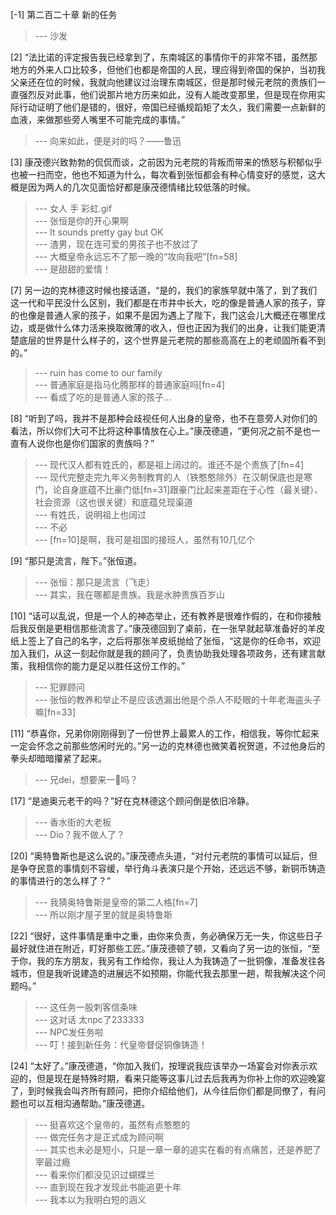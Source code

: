 
[-1] 第二百二十章 新的任务
>--- 沙发<br>

[2] “法比诺的评定报告我已经拿到了，东南城区的事情你干的非常不错，虽然那地方的外来人口比较多，但他们也都是帝国的人民，理应得到帝国的保护，当初我父亲还在位的时候，我就向他建议过治理东南城区，但是那时候元老院的贵族们一直强烈反对此事，他们说那片地方历来如此，没有人能改变那里，但是现在你用实际行动证明了他们是错的，很好，帝国已经循规蹈矩了太久，我们需要一点新鲜的血液，来做那些旁人嘴里不可能完成的事情。”
>--- 向来如此，便是对的吗？——鲁迅<br>

[3] 康茂德兴致勃勃的侃侃而谈，之前因为元老院的背叛而带来的愤怒与积郁似乎也被一扫而空，他也不知道为什么，每次看到张恒都会有种心情变好的感觉，这大概是因为两人的几次见面恰好都是康茂德情绪比较低落的时候。
>--- 女人 手 彩虹.gif<br>
>--- 张恒是你的开心果啊<br>
>--- It sounds pretty gay but OK<br>
>--- 渣男，现在连可爱的男孩子也不放过了<br>
>--- 大概皇帝永远忘不了那一晚的“攻向我吧”[fn=58]<br>
>--- 是甜甜的爱情！<br>

[7] 另一边的克林德这时候也接话道，“是的，我们的家族早就中落了，到了我们这一代和平民没什么区别，我们都是在市井中长大，吃的像是普通人家的孩子，穿的也像是普通人家的孩子，如果不是因为遇上了陛下，我门这会儿大概还在哪里戍边，或是做什么体力活来换取微薄的收入，但也正因为我们的出身，让我们能更清楚底层的世界是什么样子的，这个世界是元老院的那些高高在上的老顽固所看不到的。”
>--- ruin has come to our family<br>
>--- 普通家庭是指马化腾那样的普通家庭吗[fn=4]<br>
>--- 看成了吃的是普通人家的孩子…<br>

[8] “听到了吗，我并不是那种会歧视任何人出身的皇帝，也不在意旁人对你们的看法，所以你们大可不比将这种事情放在心上。”康茂德道，“更何况之前不是也一直有人说你也是你们国家的贵族吗？”
>--- 现代汉人都有姓氏的，都是祖上阔过的。谁还不是个贵族了[fn=4]<br>
>--- 现代完整走完九年义务制教育的人（铁憨憨除外）在汉朝保底也是寒门，论自身底蕴不比豪门低[fn=31]跟豪门比起来差距在于心性（最关键）、社会资源（这也很关键）和底蕴兑现渠道<br>
>--- 有姓氏，说明祖上也阔过<br>
>--- 不必<br>
>--- [fn=10]是啊，我可是祖国的接班人，虽然有10几亿个<br>

[9] “那只是流言，陛下。”张恒道。
>--- 张恒：那只是流言（飞走）<br>
>--- 其实，我在哪都是贵族。我是水肿贵族百岁山<br>

[10] “话可以乱说，但是一个人的神态举止，还有教养是很难作假的，在和你接触后我反倒是更相信那些流言了。”康茂德回到了桌前，在一张早就起草准备好的羊皮纸上签上了自己的名字，之后将那张羊皮纸抛给了张恒，“这是你的任命书，欢迎加入我们，从这一刻起你就是我的顾问了，负责协助我处理各项政务，还有建言献策，我相信你的能力是足以胜任这份工作的。”
>--- 犯罪顾问<br>
>--- 张恒的教养和举止不是应该透漏出他是个杀人不眨眼的十年老海盗头子嘛[fn=33]<br>

[11] “恭喜你，兄弟你刚刚得到了一份世界上最累人的工作，相信我，等你忙起来一定会怀念之前那些悠闲时光的。”另一边的克林德也微笑着祝贺道，不过他身后的拳头却暗暗攥紧了起来。
>--- 兄dei，想要来一🔪吗？<br>

[17] “是迪奥元老干的吗？”好在克林德这个顾问倒是依旧冷静。
>--- 香水街的大老板<br>
>--- Dio？我不做人了？<br>

[20] “奥特鲁斯也是这么说的。”康茂德点头道，“对付元老院的事情可以延后，但是争夺民意的事情刻不容缓，举行角斗表演只是个开始，还远远不够，新铜币铸造的事情进行的怎么样了？”
>--- 我猜奥特鲁斯是皇帝的第二人格[fn=7]<br>
>--- 所以刚才屋子里的就是奥特鲁斯<br>

[22] “很好，这件事情是重中之重，由你来负责，务必确保万无一失，你这些日子最好就住进在附近，盯好那些工匠。”康茂德顿了顿，又看向了另一边的张恒，“至于你，我的东方朋友，我另有工作给你，我让人为我铸造了一批铜像，准备发往各城市，但是我听说建造的进展远不如预期，你能代我去那里一趟，帮我解决这个问题吗。”
>--- 这任务一股刺客信条味<br>
>--- 这对话  太npc了233333<br>
>--- NPC发任务啦<br>
>--- 叮！接到新任务：代皇帝督促铜像铸造！<br>

[24] “太好了。”康茂德道，“你加入我们，按理说我应该举办一场宴会对你表示欢迎的，但是现在是特殊时期，看来只能等这事儿过去后我再为你补上你的欢迎晚宴了，到时候我会叫齐所有顾问，把你介绍给他们，从今往后你们都是同僚了，有问题也可以互相沟通帮助。”康茂德道。
>--- 挺喜欢这个皇帝的，虽然有点憨憨的<br>
>--- 做完任务才是正式成为顾问啊<br>
>--- 其实也未必是短小，只是一章一章的追实在看的有点痛苦，还是养肥了宰最过瘾<br>
>--- 看来你们都没见识过蝴蝶兰<br>
>--- 直到现在我才发现此书能追更十年<br>
>--- 我本以为我明白短的涵义<br>

